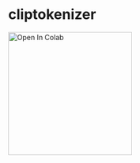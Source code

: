 # cliptokenizer


<a target="_blank" href="https://colab.research.google.com/github/yushan777/cliptokenizer-caption-check/blob/main/cliptokenizer-caption-check.ipynb">
<img src="https://colab.research.google.com/assets/colab-badge.svg" alt="Open In Colab" width="250"/>
</a>
    
